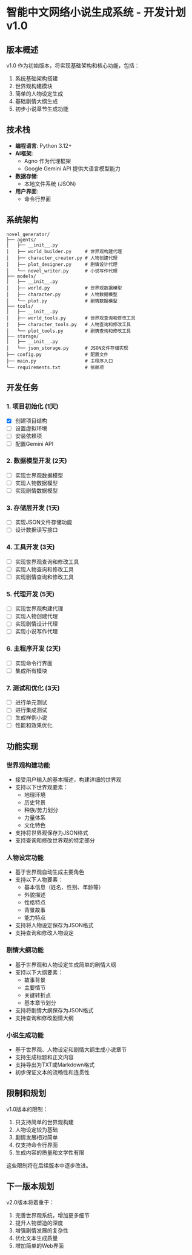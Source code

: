 # 智能中文网络小说生成系统 - 开发计划 v1.0

## 版本概述

v1.0 作为初始版本，将实现基础架构和核心功能，包括：

1. 系统基础架构搭建
2. 世界观构建模块
3. 简单的人物设定生成
4. 基础剧情大纲生成
5. 初步小说章节生成功能

## 技术栈

- **编程语言**: Python 3.12+
- **AI框架**: 
  - Agno 作为代理框架
  - Google Gemini API 提供大语言模型能力
- **数据存储**: 
  - 本地文件系统 (JSON)
- **用户界面**:
  - 命令行界面

## 系统架构

```
novel_generator/
├── agents/
│   ├── __init__.py
│   ├── world_builder.py     # 世界观构建代理
│   ├── character_creator.py # 人物创建代理
│   ├── plot_designer.py     # 剧情设计代理
│   └── novel_writer.py      # 小说写作代理
├── models/
│   ├── __init__.py
│   ├── world.py             # 世界观数据模型
│   ├── character.py         # 人物数据模型
│   └── plot.py              # 剧情数据模型
├── tools/
│   ├── __init__.py
│   ├── world_tools.py       # 世界观查询和修改工具
│   ├── character_tools.py   # 人物查询和修改工具
│   └── plot_tools.py        # 剧情查询和修改工具
├── storage/
│   ├── __init__.py
│   └── json_storage.py      # JSON文件存储实现
├── config.py                # 配置文件
├── main.py                  # 主程序入口
└── requirements.txt         # 依赖项
```

## 开发任务

### 1. 项目初始化 (1天)

- [x] 创建项目结构
- [ ] 设置虚拟环境
- [ ] 安装依赖项
- [ ] 配置Gemini API

### 2. 数据模型开发 (2天)

- [ ] 实现世界观数据模型
- [ ] 实现人物数据模型
- [ ] 实现剧情数据模型

### 3. 存储层开发 (1天)

- [ ] 实现JSON文件存储功能
- [ ] 设计数据读写接口

### 4. 工具开发 (3天)

- [ ] 实现世界观查询和修改工具
- [ ] 实现人物查询和修改工具
- [ ] 实现剧情查询和修改工具

### 5. 代理开发 (5天)

- [ ] 实现世界观构建代理
- [ ] 实现人物创建代理
- [ ] 实现剧情设计代理
- [ ] 实现小说写作代理

### 6. 主程序开发 (2天)

- [ ] 实现命令行界面
- [ ] 集成所有模块

### 7. 测试和优化 (3天)

- [ ] 进行单元测试
- [ ] 进行集成测试
- [ ] 生成样例小说
- [ ] 性能和效果优化

## 功能实现

### 世界观构建功能

- 接受用户输入的基本描述，构建详细的世界观
- 支持以下世界观要素：
  - 地理环境
  - 历史背景
  - 种族/势力划分
  - 力量体系
  - 文化特色
- 支持将世界观保存为JSON格式
- 支持查询和修改世界观的特定部分

### 人物设定功能

- 基于世界观自动生成主要角色
- 支持以下人物要素：
  - 基本信息（姓名、性别、年龄等）
  - 外貌描述
  - 性格特点
  - 背景故事
  - 能力特点
- 支持将人物设定保存为JSON格式
- 支持查询和修改人物设定

### 剧情大纲功能

- 基于世界观和人物设定生成简单的剧情大纲
- 支持以下大纲要素：
  - 故事背景
  - 主要情节
  - 关键转折点
  - 基本章节划分
- 支持将剧情大纲保存为JSON格式
- 支持查询和修改剧情大纲

### 小说生成功能

- 基于世界观、人物设定和剧情大纲生成小说章节
- 支持生成标题和正文内容
- 支持导出为TXT或Markdown格式
- 初步保证文本的流畅性和连贯性

## 限制和规划

v1.0版本的限制：

1. 只支持简单的世界观构建
2. 人物设定较为基础
3. 剧情发展相对简单
4. 仅支持命令行界面
5. 生成内容的质量和文学性有限

这些限制将在后续版本中逐步改进。

## 下一版本规划

v2.0版本将着重于：

1. 完善世界观系统，增加更多细节
2. 提升人物塑造的深度
3. 增强剧情发展的复杂性
4. 优化文本生成质量
5. 增加简单的Web界面 